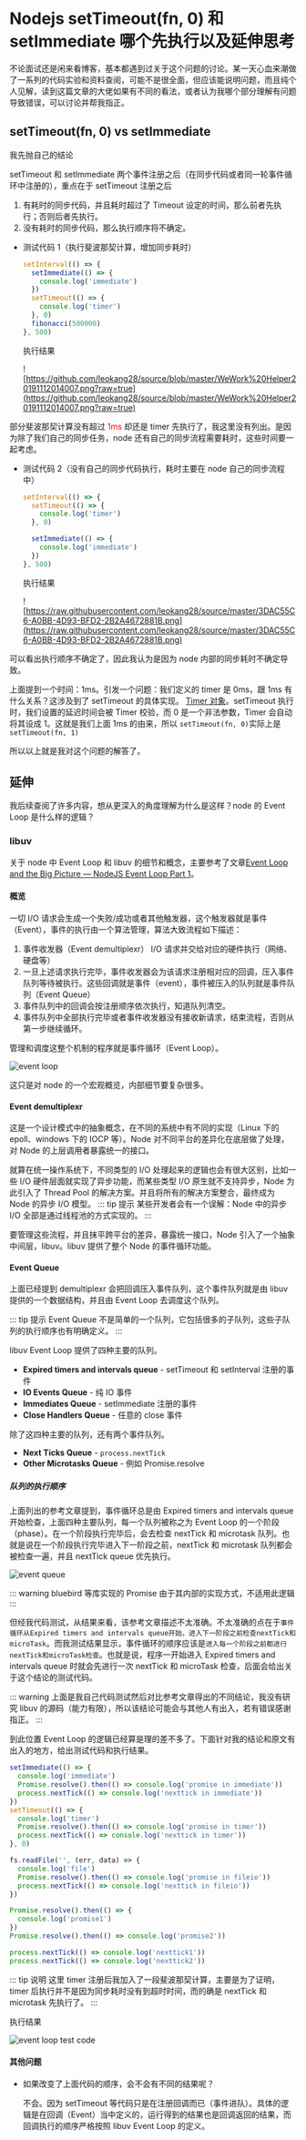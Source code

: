 # Nodejs setTimeout(fn, 0) 和 setImmediate 哪个先执行以及延伸思考

不论面试还是闲来看博客，基本都遇到过关于这个问题的讨论。某一天心血来潮做了一系列的代码实验和资料查阅，可能不是很全面，但应该能说明问题，而且纯个人见解，读到这篇文章的大佬如果有不同的看法，或者认为我哪个部分理解有问题导致错误，可以讨论并帮我指正。

## setTimeout(fn, 0) vs setImmediate

我先抛自己的结论

setTimeout 和 setImmediate 两个事件注册之后（在同步代码或者同一轮事件循环中注册的），重点在于 setTimeout 注册之后

1. 有耗时的同步代码，并且耗时超过了 Timeout 设定的时间，那么前者先执行；否则后者先执行。
2. 没有耗时的同步代码，那么执行顺序将不确定。

- 测试代码 1（执行斐波那契计算，增加同步耗时）

  ```js
  setInterval(() => {
    setImmediate(() => {
      console.log('immediate')
    })
    setTimeout(() => {
      console.log('timer')
    }, 0)
    fibonacci(500000)
  }, 500)
  ```

  执行结果

  ![https://github.com/leokang28/source/blob/master/WeWork%20Helper20191112014007.png?raw=true](https://github.com/leokang28/source/blob/master/WeWork%20Helper20191112014007.png?raw=true)

部分斐波那契计算没有超过 <span style="color: red;">1ms</span> 却还是 timer 先执行了，我这里没有列出。是因为除了我们自己的同步任务，node 还有自己的同步流程需要耗时，这些时间要一起考虑。

- 测试代码 2（没有自己的同步代码执行，耗时主要在 node 自己的同步流程中）

  ```js
  setInterval(() => {
    setTimeout(() => {
      console.log('timer')
    }, 0)

    setImmediate(() => {
      console.log('immediate')
    })
  }, 500)
  ```

  执行结果

  ![https://raw.githubusercontent.com/leokang28/source/master/3DAC55C6-A0BB-4D93-BFD2-2B2A4672881B.png](https://raw.githubusercontent.com/leokang28/source/master/3DAC55C6-A0BB-4D93-BFD2-2B2A4672881B.png)

可以看出执行顺序不确定了，因此我认为是因为 node 内部的同步耗时不确定导致。

上面提到一个时间：1ms。引发一个问题：我们定义的 timer 是 0ms，跟 1ms 有什么关系？这涉及到了 setTimeout 的具体实现。
[Timer 对象](https://github.com/nodejs/node/blob/e66a2acc4cb9fc09fc32d1833b89ae56468a0931/lib/internal/timers.js#L152)。setTimeout 执行时，我们设置的延迟时间会被 Timer 校验，而 0 是一个非法参数，Timer 会自动将其设成 1。这就是我们上面 1ms 的由来，所以 `setTimeout(fn, 0)`实际上是 `setTimeout(fn, 1)`

所以以上就是我对这个问题的解答了。

## 延伸

我后续查阅了许多内容，想从更深入的角度理解为什么是这样？node 的 Event Loop 是什么样的逻辑？

### libuv

关于 node 中 Event Loop 和 libuv 的细节和概念，主要参考了文章[Event Loop and the Big Picture — NodeJS Event Loop Part 1](https://blog.insiderattack.net/event-loop-and-the-big-picture-nodejs-event-loop-part-1-1cb67a182810)。

#### 概览

一切 I/O 请求会生成一个失败/成功或者其他触发器，这个触发器就是事件（Event），事件的执行由一个算法管理，算法大致流程如下描述：

1. 事件收发器（Event demultiplexr） I/O 请求并交给对应的硬件执行（网络、硬盘等）
2. 一旦上述请求执行完毕，事件收发器会为该请求注册相对应的回调，压入事件队列等待被执行。这些回调就是事件（event），事件被压入的队列就是事件队列（Event Queue）
3. 事件队列中的回调会按注册顺序依次执行，知道队列清空。
4. 事件队列中全部执行完毕或者事件收发器没有接收新请求，结束流程，否则从第一步继续循环。

管理和调度这整个机制的程序就是事件循环（Event Loop）。

![event loop](https://github.com/leokang28/source/blob/master/1_3fzASvL5gFrSC64hHKzQOQ.jpeg?raw=true)

这只是对 node 的一个宏观概览，内部细节要复杂很多。

#### Event demultiplexr

这是一个设计模式中的抽象概念，在不同的系统中有不同的实现（Linux 下的 epoll、windows 下的 IOCP 等）。Node 对不同平台的差异化在底层做了处理，对 Node 的上层调用者暴露统一的接口。

就算在统一操作系统下，不同类型的 I/O 处理起来的逻辑也会有很大区别，比如一些 I/O 硬件层面就实现了异步功能，而某些类型 I/O 原生就不支持异步，Node 为此引入了 Thread Pool 的解决方案。并且将所有的解决方案整合，最终成为 Node 的异步 I/O 模型。
::: tip 提示
某些开发者会有一个误解：Node 中的异步 I/O 全部是通过线程池的方式实现的。
:::

要管理这些流程，并且抹平跨平台的差异，暴露统一接口，Node 引入了一个抽象中间层，libuv。libuv 提供了整个 Node 的事件循环功能。

#### Event Queue

上面已经提到 demultiplexr 会把回调压入事件队列，这个事件队列就是由 libuv 提供的一个数据结构，并且由 Event Loop 去调度这个队列。

::: tip 提示
Event Queue 不是简单的一个队列，它包括很多的子队列，这些子队列的执行顺序也有明确定义。
:::

libuv Event Loop 提供了四种主要的队列。

- <span style="font-weight: bold;">Expired timers and intervals queue</span> - setTimeout 和 setInterval 注册的事件
- <span style="font-weight: bold;">IO Events Queue</span> - 纯 IO 事件
- <span style="font-weight: bold;">Immediates Queue</span> - setImmediate 注册的事件
- <span style="font-weight: bold;">Close Handlers Queue</span> - 任意的 close 事件

除了这四种主要的队列，还有两个事件队列。

- <span style="font-weight: bold;">Next Ticks Queue</span> - `process.nextTick`
- <span style="font-weight: bold;">Other Microtasks Queue</span> - 例如 Promise.resolve

##### 队列的执行顺序

上面列出的参考文章提到，事件循环总是由 Expired timers and intervals queue 开始检查，上面四种主要队列，每一个队列被称之为 Event Loop 的一个阶段（phase）。在一个阶段执行完毕后，会去检查 nextTick 和 microtask 队列。也就是说在一个阶段执行完毕进入下一阶段之前，nextTick 和 microtask 队列都会被检查一遍，并且 nextTick queue 优先执行。

![event queue](https://github.com/leokang28/source/blob/master/1_aU5dr98pxTsZ4AMfnA6lNA.png?raw=true)

::: warning
bluebird 等库实现的 Promise 由于其内部的实现方式，不适用此逻辑
:::

但经我代码测试，从结果来看，该参考文章描述不太准确。不太准确的点在于`事件循环从Expired timers and intervals queue开始，进入下一阶段之前检查nextTick和microTask`。而我测试结果显示，事件循环的顺序应该是`进入每一个阶段之前都进行nextTick和microTask检查`。也就是说，程序一开始进入 Expired timers and intervals queue 时就会先进行一次 nextTick 和 microTask 检查，后面会给出关于这个结论的测试代码。

::: warning
上面是我自己代码测试然后对比参考文章得出的不同结论，我没有研究 libuv 的源码（能力有限），所以该结论可能会与其他人有出入，若有错误感谢指正。
:::

到此位置 Event Loop 的逻辑已经算是理的差不多了。下面针对我的结论和原文有出入的地方，给出测试代码和执行结果。

```js
setImmediate(() => {
  console.log('immediate')
  Promise.resolve().then(() => console.log('promise in immediate'))
  process.nextTick(() => console.log('nexttick in immediate'))
})
setTimeout(() => {
  console.log('timer')
  Promise.resolve().then(() => console.log('promise in timer'))
  process.nextTick(() => console.log('nexttick in timer'))
}, 0)

fs.readFile('', (err, data) => {
  console.log('file')
  Promise.resolve().then(() => console.log('promise in fileio'))
  process.nextTick(() => console.log('nexttick in fileio'))
})

Promise.resolve().then(() => {
  console.log('promise1')
})
Promise.resolve().then(() => console.log('promise2'))

process.nextTick(() => console.log('nexttick1'))
process.nextTick(() => console.log('nexttick2'))
```

::: tip 说明
这里 timer 注册后我加入了一段斐波那契计算，主要是为了证明，timer 后执行并不是因为同步耗时没有到超时时间，而的确是 nextTick 和 microtask 先执行了。
:::

执行结果

![event loop test code](https://github.com/leokang28/source/blob/master/EB34B2BA-A64C-46B4-BF0A-EE2B6EE9AA8B.png?raw=true)

#### 其他问题

- 如果改变了上面代码的顺序，会不会有不同的结果呢？

  不会。因为 setTimeout 等代码只是在注册回调而已（事件进队）。具体的逻辑是在回调（Event）当中定义的，运行得到的结果也是回调返回的结果，而回调执行的顺序严格按照 libuv Event Loop 的定义。
